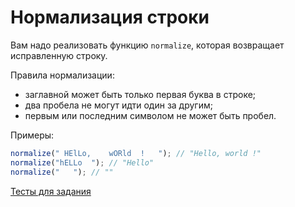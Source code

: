 # Нормализация строки

Вам надо реализовать функцию `normalize`, которая возвращает исправленную строку.

Правила нормализации:
- заглавной может быть только первая буква в строке;
- два пробела не могут идти один за другим;
- первым или последним символом не может быть пробел.

Примеры:

```javascript
normalize(" HElLo,    wORld  !   "); // "Hello, world !"
normalize("hELLo  "); // "Hello"
normalize("   "); // ""
```

[Тесты для задания](http://codepen.io/gaech/pen/JNNJqg)
